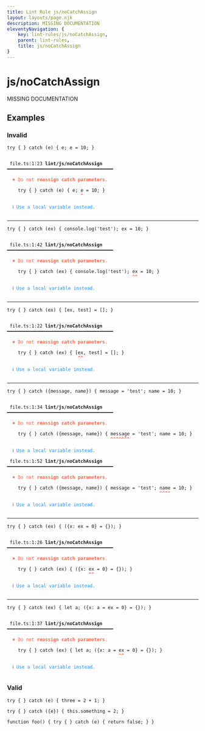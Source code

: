 ```yaml
---
title: Lint Rule js/noCatchAssign
layout: layouts/page.njk
description: MISSING DOCUMENTATION
eleventyNavigation: {
	key: lint-rules/js/noCatchAssign,
	parent: lint-rules,
	title: js/noCatchAssign
}
---
```


# js/noCatchAssign

MISSING DOCUMENTATION

<!-- EVERYTHING BELOW IS AUTOGENERATED. SEE SCRIPTS FOLDER FOR UPDATE SCRIPTS -->


## Examples
### Invalid
<pre class="language-text"><code class="language-text"><span class="token keyword">try</span> <span class="token punctuation">{</span> <span class="token punctuation">}</span> <span class="token keyword">catch</span> <span class="token punctuation">(</span><span class="token variable">e</span><span class="token punctuation">)</span> <span class="token punctuation">{</span> <span class="token variable">e</span><span class="token punctuation">;</span> <span class="token variable">e</span> <span class="token operator">=</span> <span class="token number">10</span><span class="token punctuation">;</span> <span class="token punctuation">}</span></code></pre>
<pre class="language-text"><code class="language-text">
 <span style="text-decoration-style: dotted;">file.ts:1:23</span> <strong>lint/js/noCatchAssign</strong> ━━━━━━━━━━━━━━━━━━━━━━━━━━━━━━━━━━━━━━━

  <strong><span style="color: Tomato;">✖ </span></strong><span style="color: Tomato;">Do not </span><span style="color: Tomato;"><strong>reassign catch parameters</strong></span><span style="color: Tomato;">.</span>

    <span class="token keyword">try</span> <span class="token punctuation">{</span> <span class="token punctuation">}</span> <span class="token keyword">catch</span> <span class="token punctuation">(</span><span class="token variable">e</span><span class="token punctuation">)</span> <span class="token punctuation">{</span> <span class="token variable">e</span><span class="token punctuation">;</span> <span class="token variable">e</span> <span class="token operator">=</span> <span class="token number">10</span><span class="token punctuation">;</span> <span class="token punctuation">}</span>
                           <span style="color: Tomato;"><strong>^</strong></span>

  <strong><span style="color: DodgerBlue;">ℹ </span></strong><span style="color: DodgerBlue;">Use a local variable instead.</span>

</code></pre>

---------------

<pre class="language-text"><code class="language-text"><span class="token keyword">try</span> <span class="token punctuation">{</span> <span class="token punctuation">}</span> <span class="token keyword">catch</span> <span class="token punctuation">(</span><span class="token variable">ex</span><span class="token punctuation">)</span> <span class="token punctuation">{</span> <span class="token variable">console</span><span class="token punctuation">.</span><span class="token function">log</span><span class="token punctuation">(</span><span class="token string">&apos;test&apos;</span><span class="token punctuation">)</span><span class="token punctuation">;</span> <span class="token variable">ex</span> <span class="token operator">=</span> <span class="token number">10</span><span class="token punctuation">;</span> <span class="token punctuation">}</span></code></pre>
<pre class="language-text"><code class="language-text">
 <span style="text-decoration-style: dotted;">file.ts:1:42</span> <strong>lint/js/noCatchAssign</strong> ━━━━━━━━━━━━━━━━━━━━━━━━━━━━━━━━━━━━━━━

  <strong><span style="color: Tomato;">✖ </span></strong><span style="color: Tomato;">Do not </span><span style="color: Tomato;"><strong>reassign catch parameters</strong></span><span style="color: Tomato;">.</span>

    <span class="token keyword">try</span> <span class="token punctuation">{</span> <span class="token punctuation">}</span> <span class="token keyword">catch</span> <span class="token punctuation">(</span><span class="token variable">ex</span><span class="token punctuation">)</span> <span class="token punctuation">{</span> <span class="token variable">console</span><span class="token punctuation">.</span><span class="token function">log</span><span class="token punctuation">(</span><span class="token string">&apos;test&apos;</span><span class="token punctuation">)</span><span class="token punctuation">;</span> <span class="token variable">ex</span> <span class="token operator">=</span> <span class="token number">10</span><span class="token punctuation">;</span> <span class="token punctuation">}</span>
                                              <span style="color: Tomato;"><strong>^</strong></span><span style="color: Tomato;"><strong>^</strong></span>

  <strong><span style="color: DodgerBlue;">ℹ </span></strong><span style="color: DodgerBlue;">Use a local variable instead.</span>

</code></pre>

---------------

<pre class="language-text"><code class="language-text"><span class="token keyword">try</span> <span class="token punctuation">{</span> <span class="token punctuation">}</span> <span class="token keyword">catch</span> <span class="token punctuation">(</span><span class="token variable">ex</span><span class="token punctuation">)</span> <span class="token punctuation">{</span> <span class="token punctuation">[</span><span class="token variable">ex</span><span class="token punctuation">,</span> <span class="token variable">test</span><span class="token punctuation">]</span> <span class="token operator">=</span> <span class="token punctuation">[</span><span class="token punctuation">]</span><span class="token punctuation">;</span> <span class="token punctuation">}</span></code></pre>
<pre class="language-text"><code class="language-text">
 <span style="text-decoration-style: dotted;">file.ts:1:22</span> <strong>lint/js/noCatchAssign</strong> ━━━━━━━━━━━━━━━━━━━━━━━━━━━━━━━━━━━━━━━

  <strong><span style="color: Tomato;">✖ </span></strong><span style="color: Tomato;">Do not </span><span style="color: Tomato;"><strong>reassign catch parameters</strong></span><span style="color: Tomato;">.</span>

    <span class="token keyword">try</span> <span class="token punctuation">{</span> <span class="token punctuation">}</span> <span class="token keyword">catch</span> <span class="token punctuation">(</span><span class="token variable">ex</span><span class="token punctuation">)</span> <span class="token punctuation">{</span> <span class="token punctuation">[</span><span class="token variable">ex</span><span class="token punctuation">,</span> <span class="token variable">test</span><span class="token punctuation">]</span> <span class="token operator">=</span> <span class="token punctuation">[</span><span class="token punctuation">]</span><span class="token punctuation">;</span> <span class="token punctuation">}</span>
                          <span style="color: Tomato;"><strong>^</strong></span><span style="color: Tomato;"><strong>^</strong></span>

  <strong><span style="color: DodgerBlue;">ℹ </span></strong><span style="color: DodgerBlue;">Use a local variable instead.</span>

</code></pre>

---------------

<pre class="language-text"><code class="language-text"><span class="token keyword">try</span> <span class="token punctuation">{</span> <span class="token punctuation">}</span> <span class="token keyword">catch</span> <span class="token punctuation">(</span><span class="token punctuation">{</span><span class="token variable">message</span><span class="token punctuation">,</span> <span class="token variable">name</span><span class="token punctuation">}</span><span class="token punctuation">)</span> <span class="token punctuation">{</span> <span class="token variable">message</span> <span class="token operator">=</span> <span class="token string">&apos;test&apos;</span><span class="token punctuation">;</span> <span class="token variable">name</span> <span class="token operator">=</span> <span class="token number">10</span><span class="token punctuation">;</span> <span class="token punctuation">}</span></code></pre>
<pre class="language-text"><code class="language-text">
 <span style="text-decoration-style: dotted;">file.ts:1:34</span> <strong>lint/js/noCatchAssign</strong> ━━━━━━━━━━━━━━━━━━━━━━━━━━━━━━━━━━━━━━━

  <strong><span style="color: Tomato;">✖ </span></strong><span style="color: Tomato;">Do not </span><span style="color: Tomato;"><strong>reassign catch parameters</strong></span><span style="color: Tomato;">.</span>

    <span class="token keyword">try</span> <span class="token punctuation">{</span> <span class="token punctuation">}</span> <span class="token keyword">catch</span> <span class="token punctuation">(</span><span class="token punctuation">{</span><span class="token variable">message</span><span class="token punctuation">,</span> <span class="token variable">name</span><span class="token punctuation">}</span><span class="token punctuation">)</span> <span class="token punctuation">{</span> <span class="token variable">message</span> <span class="token operator">=</span> <span class="token string">&apos;test&apos;</span><span class="token punctuation">;</span> <span class="token variable">name</span> <span class="token operator">=</span> <span class="token number">10</span><span class="token punctuation">;</span> <span class="token punctuation">}</span>
                                      <span style="color: Tomato;"><strong>^</strong></span><span style="color: Tomato;"><strong>^</strong></span><span style="color: Tomato;"><strong>^</strong></span><span style="color: Tomato;"><strong>^</strong></span><span style="color: Tomato;"><strong>^</strong></span><span style="color: Tomato;"><strong>^</strong></span><span style="color: Tomato;"><strong>^</strong></span>

  <strong><span style="color: DodgerBlue;">ℹ </span></strong><span style="color: DodgerBlue;">Use a local variable instead.</span>

 <span style="text-decoration-style: dotted;">file.ts:1:52</span> <strong>lint/js/noCatchAssign</strong> ━━━━━━━━━━━━━━━━━━━━━━━━━━━━━━━━━━━━━━━

  <strong><span style="color: Tomato;">✖ </span></strong><span style="color: Tomato;">Do not </span><span style="color: Tomato;"><strong>reassign catch parameters</strong></span><span style="color: Tomato;">.</span>

    <span class="token keyword">try</span> <span class="token punctuation">{</span> <span class="token punctuation">}</span> <span class="token keyword">catch</span> <span class="token punctuation">(</span><span class="token punctuation">{</span><span class="token variable">message</span><span class="token punctuation">,</span> <span class="token variable">name</span><span class="token punctuation">}</span><span class="token punctuation">)</span> <span class="token punctuation">{</span> <span class="token variable">message</span> <span class="token operator">=</span> <span class="token string">&apos;test&apos;</span><span class="token punctuation">;</span> <span class="token variable">name</span> <span class="token operator">=</span> <span class="token number">10</span><span class="token punctuation">;</span> <span class="token punctuation">}</span>
                                                        <span style="color: Tomato;"><strong>^</strong></span><span style="color: Tomato;"><strong>^</strong></span><span style="color: Tomato;"><strong>^</strong></span><span style="color: Tomato;"><strong>^</strong></span>

  <strong><span style="color: DodgerBlue;">ℹ </span></strong><span style="color: DodgerBlue;">Use a local variable instead.</span>

</code></pre>

---------------

<pre class="language-text"><code class="language-text"><span class="token keyword">try</span> <span class="token punctuation">{</span> <span class="token punctuation">}</span> <span class="token keyword">catch</span> <span class="token punctuation">(</span><span class="token variable">ex</span><span class="token punctuation">)</span> <span class="token punctuation">{</span> <span class="token punctuation">(</span><span class="token punctuation">{</span><span class="token variable">x</span><span class="token punctuation">:</span> <span class="token variable">ex</span> <span class="token operator">=</span> <span class="token number">0</span><span class="token punctuation">}</span> <span class="token operator">=</span> <span class="token punctuation">{</span><span class="token punctuation">}</span><span class="token punctuation">)</span><span class="token punctuation">;</span> <span class="token punctuation">}</span></code></pre>
<pre class="language-text"><code class="language-text">
 <span style="text-decoration-style: dotted;">file.ts:1:26</span> <strong>lint/js/noCatchAssign</strong> ━━━━━━━━━━━━━━━━━━━━━━━━━━━━━━━━━━━━━━━

  <strong><span style="color: Tomato;">✖ </span></strong><span style="color: Tomato;">Do not </span><span style="color: Tomato;"><strong>reassign catch parameters</strong></span><span style="color: Tomato;">.</span>

    <span class="token keyword">try</span> <span class="token punctuation">{</span> <span class="token punctuation">}</span> <span class="token keyword">catch</span> <span class="token punctuation">(</span><span class="token variable">ex</span><span class="token punctuation">)</span> <span class="token punctuation">{</span> <span class="token punctuation">(</span><span class="token punctuation">{</span><span class="token variable">x</span><span class="token punctuation">:</span> <span class="token variable">ex</span> <span class="token operator">=</span> <span class="token number">0</span><span class="token punctuation">}</span> <span class="token operator">=</span> <span class="token punctuation">{</span><span class="token punctuation">}</span><span class="token punctuation">)</span><span class="token punctuation">;</span> <span class="token punctuation">}</span>
                              <span style="color: Tomato;"><strong>^</strong></span><span style="color: Tomato;"><strong>^</strong></span>

  <strong><span style="color: DodgerBlue;">ℹ </span></strong><span style="color: DodgerBlue;">Use a local variable instead.</span>

</code></pre>

---------------

<pre class="language-text"><code class="language-text"><span class="token keyword">try</span> <span class="token punctuation">{</span> <span class="token punctuation">}</span> <span class="token keyword">catch</span> <span class="token punctuation">(</span><span class="token variable">ex</span><span class="token punctuation">)</span> <span class="token punctuation">{</span> <span class="token keyword">let</span> <span class="token variable">a</span><span class="token punctuation">;</span> <span class="token punctuation">(</span><span class="token punctuation">{</span><span class="token variable">x</span><span class="token punctuation">:</span> <span class="token variable">a</span> <span class="token operator">=</span> <span class="token variable">ex</span> <span class="token operator">=</span> <span class="token number">0</span><span class="token punctuation">}</span> <span class="token operator">=</span> <span class="token punctuation">{</span><span class="token punctuation">}</span><span class="token punctuation">)</span><span class="token punctuation">;</span> <span class="token punctuation">}</span></code></pre>
<pre class="language-text"><code class="language-text">
 <span style="text-decoration-style: dotted;">file.ts:1:37</span> <strong>lint/js/noCatchAssign</strong> ━━━━━━━━━━━━━━━━━━━━━━━━━━━━━━━━━━━━━━━

  <strong><span style="color: Tomato;">✖ </span></strong><span style="color: Tomato;">Do not </span><span style="color: Tomato;"><strong>reassign catch parameters</strong></span><span style="color: Tomato;">.</span>

    <span class="token keyword">try</span> <span class="token punctuation">{</span> <span class="token punctuation">}</span> <span class="token keyword">catch</span> <span class="token punctuation">(</span><span class="token variable">ex</span><span class="token punctuation">)</span> <span class="token punctuation">{</span> <span class="token keyword">let</span> <span class="token variable">a</span><span class="token punctuation">;</span> <span class="token punctuation">(</span><span class="token punctuation">{</span><span class="token variable">x</span><span class="token punctuation">:</span> <span class="token variable">a</span> <span class="token operator">=</span> <span class="token variable">ex</span> <span class="token operator">=</span> <span class="token number">0</span><span class="token punctuation">}</span> <span class="token operator">=</span> <span class="token punctuation">{</span><span class="token punctuation">}</span><span class="token punctuation">)</span><span class="token punctuation">;</span> <span class="token punctuation">}</span>
                                         <span style="color: Tomato;"><strong>^</strong></span><span style="color: Tomato;"><strong>^</strong></span>

  <strong><span style="color: DodgerBlue;">ℹ </span></strong><span style="color: DodgerBlue;">Use a local variable instead.</span>

</code></pre>
### Valid
<pre class="language-text"><code class="language-text"><span class="token keyword">try</span> <span class="token punctuation">{</span> <span class="token punctuation">}</span> <span class="token keyword">catch</span> <span class="token punctuation">(</span><span class="token variable">e</span><span class="token punctuation">)</span> <span class="token punctuation">{</span> <span class="token variable">three</span> <span class="token operator">=</span> <span class="token number">2</span> <span class="token operator">+</span> <span class="token number">1</span><span class="token punctuation">;</span> <span class="token punctuation">}</span></code></pre>
<pre class="language-text"><code class="language-text"><span class="token keyword">try</span> <span class="token punctuation">{</span> <span class="token punctuation">}</span> <span class="token keyword">catch</span> <span class="token punctuation">(</span><span class="token punctuation">{</span><span class="token variable">e</span><span class="token punctuation">}</span><span class="token punctuation">)</span> <span class="token punctuation">{</span> <span class="token keyword">this</span><span class="token punctuation">.</span><span class="token variable">something</span> <span class="token operator">=</span> <span class="token number">2</span><span class="token punctuation">;</span> <span class="token punctuation">}</span></code></pre>
<pre class="language-text"><code class="language-text"><span class="token keyword">function</span> <span class="token function">foo</span><span class="token punctuation">(</span><span class="token punctuation">)</span> <span class="token punctuation">{</span> <span class="token keyword">try</span> <span class="token punctuation">{</span> <span class="token punctuation">}</span> <span class="token keyword">catch</span> <span class="token punctuation">(</span><span class="token variable">e</span><span class="token punctuation">)</span> <span class="token punctuation">{</span> <span class="token keyword">return</span> <span class="token boolean">false</span><span class="token punctuation">;</span> <span class="token punctuation">}</span> <span class="token punctuation">}</span></code></pre>

